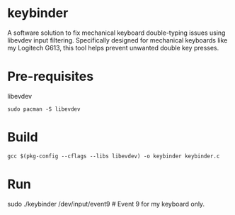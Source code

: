 # keybinder
A software solution to fix mechanical keyboard double-typing issues using libevdev input filtering.
Specifically designed for mechanical keyboards like my Logitech G613, this tool helps prevent unwanted double key presses.

# Pre-requisites
libevdev

```
sudo pacman -S libevdev
```

# Build
```
gcc $(pkg-config --cflags --libs libevdev) -o keybinder keybinder.c
```


# Run
sudo ./keybinder /dev/input/event9 # Event 9 for my keyboard only.
